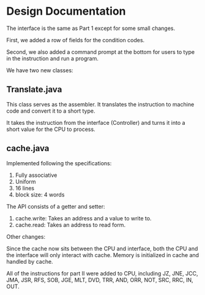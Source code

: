 # Design Documentation 

The interface is the same as Part 1 except for some small changes. 

First, we added a row of fields for the condition codes. 

Second, we also added a command prompt at the bottom for users to type in the instruction and run a program. 

We have two new classes:

## Translate.java

This class serves as the assembler. It translates the instruction to machine code and convert it to a short type. 

It takes the instruction from the interface (Controller) and turns it into a short value for the CPU to process. 

## cache.java

Implemented following the specifications:

1. Fully associative
2. Uniform
3. 16 lines
4. block size: 4 words

The API consists of a getter and setter:

1. cache.write: Takes an address and a value to write to. 
2. cache.read: Takes an address to read form. 


Other changes:

Since the cache now sits between the CPU and interface, both the CPU and the interface will only interact with cache. Memory is initialized in cache and handled by cache. 

All of the instructions for part II were added to CPU, including 
JZ, JNE, JCC, JMA, JSR, RFS, SOB, JGE, MLT, DVD, TRR, AND, ORR, NOT, 
SRC, RRC, IN, OUT. 








